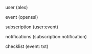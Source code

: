 user (alex)

event (openssl)

subscription (user:event)

notifications (subscription:notification)

checklist (event: txt)
